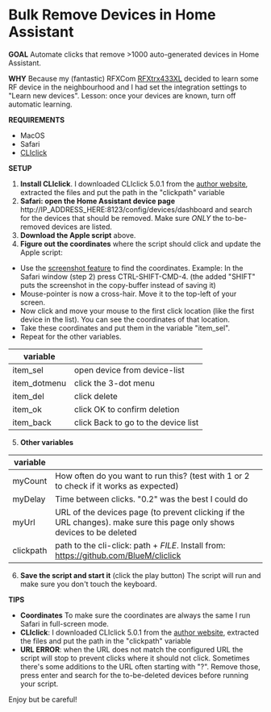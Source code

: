 # Bulk Remove Devices in Home Assistant

**GOAL**
Automate clicks that remove >1000 auto-generated devices in Home Assistant.

**WHY**
Because my (fantastic) RFXCom [RFXtrx433XL](https://rfxcom.com) decided to learn some RF device in the neighbourhood and I had set the integration settings to "Learn new devices". Lesson: once your devices are known, turn off automatic learning.

**REQUIREMENTS**
- MacOS
- Safari
- [CLIclick ](https://github.com/BlueM/cliclick)

**SETUP**
1. **Install CLIclick**. I downloaded CLIclick 5.0.1 from the [author website](https://www.bluem.net/), extracted the files and put the path in the "clickpath" variable
2. **Safari: open the Home Assistant device page** http://IP_ADDRESS_HERE:8123/config/devices/dashboard and search for the devices that should be removed. Make sure *ONLY* the to-be-removed devices are listed.
3. **Download the Apple script** above.
4. **Figure out the coordinates** where the script should click and update the Apple script:
  - Use the [screenshot feature](https://support.apple.com/en-us/HT201361) to find the coordinates. Example: In the Safari window (step 2) press CTRL-SHIFT-CMD-4. (the added "SHIFT" puts the screenshot in the copy-buffer instead of saving it)
  - Mouse-pointer is now a cross-hair. Move it to the top-left of your screen.
  - Now click and move your mouse to the first click location (like the first device in the list). You can see the coordinates of that location.
  - Take these coordinates and put them in the variable "item_sel". 
  - Repeat for the other variables.

| variable      |             | 
| ------------- |-------------|
| item_sel      | open device from device-list |
| item_dotmenu  | click the 3-dot menu  |
| item_del      | click delete |
| item_ok       | click OK to confirm deletion |
| item_back     | click Back to go to the device list |

5. **Other variables**

| variable      |             | 
| ------------- |-------------|
| myCount       | How often do you want to run this? (test with 1 or 2 to check if it works as expected) |
| myDelay       | Time between clicks. "0.2" was the best I could do |
| myUrl         | URL of the devices page (to prevent clicking if the URL changes). make sure this page only shows devices to be deleted |
| clickpath     | path to the cli-click: path + *FILE*. Install from: https://github.com/BlueM/cliclick |

6. **Save the script and start it** (click the play button) The script will run and make sure you don't touch the keyboard. 


**TIPS**
- **Coordinates** To make sure the coordinates are always the same I run Safari in full-screen mode.
- **CLIclick**: I downloaded CLIclick 5.0.1 from the [author website](https://www.bluem.net/), extracted the files and put the path in the "clickpath" variable
- **URL ERROR**: when the URL does not match the configured URL the script will stop to prevent clicks where it should not click. Sometimes there's some additions to the URL often starting with "?". Remove those, press enter and search for the to-be-deleted devices before running your script. 


Enjoy but be careful!

